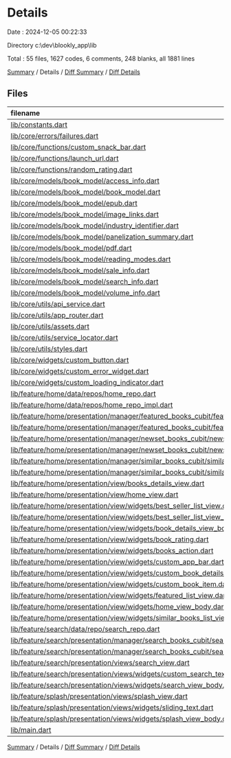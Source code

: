 # Details

Date : 2024-12-05 00:22:33

Directory c:\\dev\\blookly_app\\lib

Total : 55 files,  1627 codes, 6 comments, 248 blanks, all 1881 lines

[Summary](results.md) / Details / [Diff Summary](diff.md) / [Diff Details](diff-details.md)

## Files
| filename | language | code | comment | blank | total |
| :--- | :--- | ---: | ---: | ---: | ---: |
| [lib/constants.dart](/lib/constants.dart) | Dart | 6 | 0 | 3 | 9 |
| [lib/core/errors/failures.dart](/lib/core/errors/failures.dart) | Dart | 47 | 0 | 7 | 54 |
| [lib/core/functions/custom_snack_bar.dart](/lib/core/functions/custom_snack_bar.dart) | Dart | 8 | 0 | 2 | 10 |
| [lib/core/functions/launch_url.dart](/lib/core/functions/launch_url.dart) | Dart | 12 | 0 | 2 | 14 |
| [lib/core/functions/random_rating.dart](/lib/core/functions/random_rating.dart) | Dart | 9 | 0 | 3 | 12 |
| [lib/core/models/book_model/access_info.dart](/lib/core/models/book_model/access_info.dart) | Dart | 70 | 0 | 7 | 77 |
| [lib/core/models/book_model/book_model.dart](/lib/core/models/book_model/book_model.dart) | Dart | 65 | 0 | 7 | 72 |
| [lib/core/models/book_model/epub.dart](/lib/core/models/book_model/epub.dart) | Dart | 13 | 0 | 6 | 19 |
| [lib/core/models/book_model/image_links.dart](/lib/core/models/book_model/image_links.dart) | Dart | 16 | 0 | 6 | 22 |
| [lib/core/models/book_model/industry_identifier.dart](/lib/core/models/book_model/industry_identifier.dart) | Dart | 18 | 0 | 6 | 24 |
| [lib/core/models/book_model/panelization_summary.dart](/lib/core/models/book_model/panelization_summary.dart) | Dart | 21 | 0 | 6 | 27 |
| [lib/core/models/book_model/pdf.dart](/lib/core/models/book_model/pdf.dart) | Dart | 16 | 0 | 6 | 22 |
| [lib/core/models/book_model/reading_modes.dart](/lib/core/models/book_model/reading_modes.dart) | Dart | 16 | 0 | 6 | 22 |
| [lib/core/models/book_model/sale_info.dart](/lib/core/models/book_model/sale_info.dart) | Dart | 19 | 0 | 6 | 25 |
| [lib/core/models/book_model/search_info.dart](/lib/core/models/book_model/search_info.dart) | Dart | 13 | 0 | 6 | 19 |
| [lib/core/models/book_model/volume_info.dart](/lib/core/models/book_model/volume_info.dart) | Dart | 129 | 0 | 7 | 136 |
| [lib/core/utils/api_service.dart](/lib/core/utils/api_service.dart) | Dart | 10 | 0 | 3 | 13 |
| [lib/core/utils/app_router.dart](/lib/core/utils/app_router.dart) | Dart | 39 | 0 | 2 | 41 |
| [lib/core/utils/assets.dart](/lib/core/utils/assets.dart) | Dart | 4 | 0 | 1 | 5 |
| [lib/core/utils/service_locator.dart](/lib/core/utils/service_locator.dart) | Dart | 9 | 0 | 3 | 12 |
| [lib/core/utils/styles.dart](/lib/core/utils/styles.dart) | Dart | 25 | 0 | 2 | 27 |
| [lib/core/widgets/custom_button.dart](/lib/core/widgets/custom_button.dart) | Dart | 40 | 0 | 2 | 42 |
| [lib/core/widgets/custom_error_widget.dart](/lib/core/widgets/custom_error_widget.dart) | Dart | 16 | 0 | 2 | 18 |
| [lib/core/widgets/custom_loading_indicator.dart](/lib/core/widgets/custom_loading_indicator.dart) | Dart | 8 | 0 | 3 | 11 |
| [lib/feature/home/data/repos/home_repo.dart](/lib/feature/home/data/repos/home_repo.dart) | Dart | 9 | 0 | 2 | 11 |
| [lib/feature/home/data/repos/home_repo_impl.dart](/lib/feature/home/data/repos/home_repo_impl.dart) | Dart | 64 | 0 | 8 | 72 |
| [lib/feature/home/presentation/manager/featured_books_cubit/featured_books_cubit.dart](/lib/feature/home/presentation/manager/featured_books_cubit/featured_books_cubit.dart) | Dart | 18 | 0 | 6 | 24 |
| [lib/feature/home/presentation/manager/featured_books_cubit/featured_books_state.dart](/lib/feature/home/presentation/manager/featured_books_cubit/featured_books_state.dart) | Dart | 16 | 0 | 9 | 25 |
| [lib/feature/home/presentation/manager/newset_books_cubit/newset_books_cubit.dart](/lib/feature/home/presentation/manager/newset_books_cubit/newset_books_cubit.dart) | Dart | 18 | 0 | 5 | 23 |
| [lib/feature/home/presentation/manager/newset_books_cubit/newset_books_state.dart](/lib/feature/home/presentation/manager/newset_books_cubit/newset_books_state.dart) | Dart | 16 | 0 | 9 | 25 |
| [lib/feature/home/presentation/manager/similar_books_cubit/similar_books_cubit.dart](/lib/feature/home/presentation/manager/similar_books_cubit/similar_books_cubit.dart) | Dart | 18 | 0 | 6 | 24 |
| [lib/feature/home/presentation/manager/similar_books_cubit/similar_books_state.dart](/lib/feature/home/presentation/manager/similar_books_cubit/similar_books_state.dart) | Dart | 16 | 0 | 9 | 25 |
| [lib/feature/home/presentation/view/books_details_view.dart](/lib/feature/home/presentation/view/books_details_view.dart) | Dart | 28 | 0 | 4 | 32 |
| [lib/feature/home/presentation/view/home_view.dart](/lib/feature/home/presentation/view/home_view.dart) | Dart | 11 | 0 | 3 | 14 |
| [lib/feature/home/presentation/view/widgets/best_seller_list_view.dart](/lib/feature/home/presentation/view/widgets/best_seller_list_view.dart) | Dart | 37 | 0 | 3 | 40 |
| [lib/feature/home/presentation/view/widgets/best_seller_list_view_item.dart](/lib/feature/home/presentation/view/widgets/best_seller_list_view_item.dart) | Dart | 77 | 0 | 2 | 79 |
| [lib/feature/home/presentation/view/widgets/book_details_view_body.dart](/lib/feature/home/presentation/view/widgets/book_details_view_body.dart) | Dart | 83 | 0 | 2 | 85 |
| [lib/feature/home/presentation/view/widgets/book_rating.dart](/lib/feature/home/presentation/view/widgets/book_rating.dart) | Dart | 43 | 0 | 3 | 46 |
| [lib/feature/home/presentation/view/widgets/books_action.dart](/lib/feature/home/presentation/view/widgets/books_action.dart) | Dart | 49 | 0 | 3 | 52 |
| [lib/feature/home/presentation/view/widgets/custom_app_bar.dart](/lib/feature/home/presentation/view/widgets/custom_app_bar.dart) | Dart | 32 | 0 | 3 | 35 |
| [lib/feature/home/presentation/view/widgets/custom_book_details_app_bar.dart](/lib/feature/home/presentation/view/widgets/custom_book_details_app_bar.dart) | Dart | 23 | 0 | 3 | 26 |
| [lib/feature/home/presentation/view/widgets/custom_book_item.dart](/lib/feature/home/presentation/view/widgets/custom_book_item.dart) | Dart | 22 | 0 | 4 | 26 |
| [lib/feature/home/presentation/view/widgets/featured_list_view.dart](/lib/feature/home/presentation/view/widgets/featured_list_view.dart) | Dart | 50 | 0 | 3 | 53 |
| [lib/feature/home/presentation/view/widgets/home_view_body.dart](/lib/feature/home/presentation/view/widgets/home_view_body.dart) | Dart | 47 | 0 | 3 | 50 |
| [lib/feature/home/presentation/view/widgets/similar_books_list_view.dart](/lib/feature/home/presentation/view/widgets/similar_books_list_view.dart) | Dart | 40 | 0 | 3 | 43 |
| [lib/feature/search/data/repo/search_repo.dart](/lib/feature/search/data/repo/search_repo.dart) | Dart | 7 | 0 | 2 | 9 |
| [lib/feature/search/presentation/manager/search_books_cubit/search_books_cubit.dart](/lib/feature/search/presentation/manager/search_books_cubit/search_books_cubit.dart) | Dart | 18 | 0 | 6 | 24 |
| [lib/feature/search/presentation/manager/search_books_cubit/search_books_state.dart](/lib/feature/search/presentation/manager/search_books_cubit/search_books_state.dart) | Dart | 16 | 0 | 9 | 25 |
| [lib/feature/search/presentation/views/search_view.dart](/lib/feature/search/presentation/views/search_view.dart) | Dart | 27 | 0 | 4 | 31 |
| [lib/feature/search/presentation/views/widgets/custom_search_text_field.dart](/lib/feature/search/presentation/views/widgets/custom_search_text_field.dart) | Dart | 28 | 0 | 4 | 32 |
| [lib/feature/search/presentation/views/widgets/search_view_body.dart](/lib/feature/search/presentation/views/widgets/search_view_body.dart) | Dart | 56 | 1 | 5 | 62 |
| [lib/feature/splash/presentation/views/splash_view.dart](/lib/feature/splash/presentation/views/splash_view.dart) | Dart | 11 | 0 | 3 | 14 |
| [lib/feature/splash/presentation/views/widgets/sliding_text.dart](/lib/feature/splash/presentation/views/widgets/sliding_text.dart) | Dart | 23 | 0 | 4 | 27 |
| [lib/feature/splash/presentation/views/widgets/splash_view_body.dart](/lib/feature/splash/presentation/views/widgets/splash_view_body.dart) | Dart | 53 | 5 | 10 | 68 |
| [lib/main.dart](/lib/main.dart) | Dart | 42 | 0 | 4 | 46 |

[Summary](results.md) / Details / [Diff Summary](diff.md) / [Diff Details](diff-details.md)